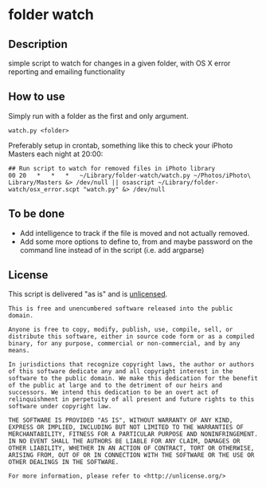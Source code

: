 # folder watch

## Description

simple script to watch for changes in a given folder, with OS X error reporting and emailing functionality

## How to use

Simply run with a folder as the first and only argument.
    
    watch.py <folder>

Preferably setup in crontab, something like this to check your iPhoto Masters each night at 20:00:

    ## Run script to watch for removed files in iPhoto library
    00 20   *   *   *   ~/Library/folder-watch/watch.py ~/Photos/iPhoto\ Library/Masters &> /dev/null || osascript ~/Library/folder-watch/osx_error.scpt "watch.py" &> /dev/null

## To be done

  * Add intelligence to track if the file is moved and not actually removed.
  * Add some more options to define to, from and maybe password on the command line instead of in the script (i.e. add argparse)

## License

This script is delivered "as is" and is [unlicensed](http://unlicense.org).

    This is free and unencumbered software released into the public domain.

    Anyone is free to copy, modify, publish, use, compile, sell, or
    distribute this software, either in source code form or as a compiled
    binary, for any purpose, commercial or non-commercial, and by any
    means.

    In jurisdictions that recognize copyright laws, the author or authors
    of this software dedicate any and all copyright interest in the
    software to the public domain. We make this dedication for the benefit
    of the public at large and to the detriment of our heirs and
    successors. We intend this dedication to be an overt act of
    relinquishment in perpetuity of all present and future rights to this
    software under copyright law.

    THE SOFTWARE IS PROVIDED "AS IS", WITHOUT WARRANTY OF ANY KIND,
    EXPRESS OR IMPLIED, INCLUDING BUT NOT LIMITED TO THE WARRANTIES OF
    MERCHANTABILITY, FITNESS FOR A PARTICULAR PURPOSE AND NONINFRINGEMENT.
    IN NO EVENT SHALL THE AUTHORS BE LIABLE FOR ANY CLAIM, DAMAGES OR
    OTHER LIABILITY, WHETHER IN AN ACTION OF CONTRACT, TORT OR OTHERWISE,
    ARISING FROM, OUT OF OR IN CONNECTION WITH THE SOFTWARE OR THE USE OR
    OTHER DEALINGS IN THE SOFTWARE.

    For more information, please refer to <http://unlicense.org/>
